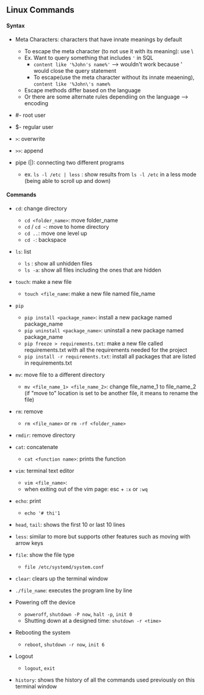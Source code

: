 ## Linux Commands

#### **Syntax**

- Meta Characters: characters that have innate meanings by default
  - To escape the meta character (to not use it with its meaning): use \
  - Ex. Want to query something that includes `'` in SQL
    - `content like '%John's name%'` --> wouldn't work because ' would close the query statement
    - To escape(use the meta character without its innate meaening), `content like '%John\'s name%`
  - Escape methods differ based on the language
  - Or there are some alternate rules dependiing on the language --> encoding
- #- root user
- $- regular user
- `>`: overwrite
- `>>`: append
- pipe (|): connecting two different programs

  - ex. `ls -l /etc | less` : show results from `ls -l /etc` in a less mode (being able to scroll up and down) 



#### Commands

- `cd`: change directory

  - `cd <folder_name>`: move folder_name
  - `cd` / `cd ~`: move to home directory
  - `cd ..`: move one level up
  - `cd -`: backspace

- `ls`: list

  - `ls` : show all unhidden files
  - `ls -a`: show all files including the ones that are hidden

- `touch`: make a new file

  - `touch <file_name`: make a new file named file_name

- `pip`

  - `pip install <package_name>`: install a new package named package_name
  - `pip uninstall <package_name>`: uninstall a new package named package_name
  - `pip freeze > requirements.txt`: make a new file called requirements.txt with all the requirements needed for the project
  - `pip install -r requirements.txt`: install all packages that are listed in requirements.txt

- `mv`: move file to a different directory

  - `mv <file_name_1> <file_name_2>`: change file_name_1 to file_name_2 (if "move to" location is set to be another file, it means to rename the file)

- `rm`: remove

  - `rm <file_name>` or `rm -rf <folder_name>`

- `rmdir`: remove directory

- `cat`: concatenate

  - `cat <function name>`: prints the function

- `vim`: terminal text editor

  - `vim <file_name>`: 
  - when exiting out of the vim page: esc + `:x` or `:wq`

- `echo`: print

  - `echo '# thi'1`

- `head`, `tail`: shows the first 10 or last 10 lines

- `less`: similar to more but supports other features such as moving with arrow keys

- `file`: show the file type

  - `file /etc/systemd/system.conf`

- `clear`: clears up the terminal window

- `./file_name`: executes the program line by line 

- Powering off the device

  - `poweroff`, `shutdown -P now`, `halt -p`, `init 0`
  - Shutting down at a designed time: `shutdown -r <time>`

- Rebooting the system

  - `reboot`, `shutdown -r now`, `init 6`

- Logout

  - `logout`, `exit`

- `history`: shows the history of all the commands used previously on this terminal window

  

  





